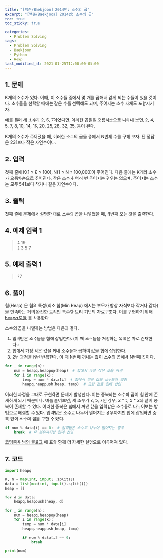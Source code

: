 ```yaml
---
title: "[백준/Baekjoon] 2014번: 소수의 곱"
excerpt: "[백준/Baekjoon] 2014번: 소수의 곱"
toc: true
toc_sticky: true

categories:
  - Problem Solving
tags:
  - Problem Solving
  - Baekjoon
  - Python
  - Heap
last_modified_at: 2021-01-25T12:00:00-05:00
---
```


## 1. 문제

K개의 소수가 있다. 이때, 이 소수들 중에서 몇 개를 곱해서 얻게 되는 수들이 있을 것이다. 소수들을 선택할 때에는 같은 수를 선택해도 되며, 주어지는 소수 자체도 포함시키자.

예를 들어 세 소수가 2, 5, 7이었다면, 이러한 곱들을 오름차순으로 나타내 보면, 2, 4, 5, 7, 8, 10, 14, 16, 20, 25, 28, 32, 35, 등이 된다.

K개의 소수가 주어졌을 때, 이러한 소수의 곱들 중에서 N번째 수를 구해 보자. 단 정답은 231보다 작은 자연수이다.

## 2. 입력

첫째 줄에 K(1 ≤ K ≤ 100), N(1 ≤ N ≤ 100,000)이 주어진다. 다음 줄에는 K개의 소수가 오름차순으로 주어진다. 같은 소수가 여러 번 주어지는 경우는 없으며, 주어지는 소수는 모두 541보다 작거나 같은 자연수이다.

## 3. 출력

첫째 줄에 문제에서 설명한 대로 소수의 곱을 나열했을 때, N번째 오는 것을 출력한다.

## 4. 예제 입력 1

> 4 19  
> 2 3 5 7

## 5. 예제 출력 1

> 27

## 6. 풀이

힙(Heap) 은 힙의 특성(최소 힙(Min Heap) 에서는 부모가 항상 자식보다 작거나 같다) 을 만족하는 거의 완전한 트리인 특수한 트리 기반의 자료구조다. 이를 구현하기 위해 [heapq 모듈](https://www.daleseo.com/python-heapq/) 을 사용한다.

소수의 곱을 나열하는 방법은 다음과 같다.

1. 입력받은 소수들을 힙에 삽입한다. (이 때 소수들을 저장하는 목록은 따로 존재한다.)
2. 힙에서 가장 작은 값을 꺼내 소수들과 곱하여 값을 힙에 삽입한다.
3. 2번 과정을 N번 반복한다. 이 때 N번째 꺼내는 값이 소수의 곱에서 N번째 값이다.

```python
for _ in range(n):
    num = heapq.heappop(heap)  # 힙에서 가장 작은 값을 꺼냄
    for i in range(k):
        temp = num * data[i]  # 힙에서 꺼낸 값을 소수들과 곱함
        heapq.heappush(heap, temp)  # 곱한 값을 힙에 삽입
```

이러한 과정을 그대로 구현하면 문제가 발생한다. 이는 중복되는 소수의 곱이 힙 안에 존재하게 되기 때문이다. 예를 들어보면, 세 소수가 2, 5, 7인 경우, 2 \* 5, 5 \* 2와 같이 중복이 존재할 수 있다. 이러한 중복은 힙에서 꺼낸 값을 입력받은 소수들로 나누어보는 방법으로 해결할 수 있다. 입력받은 소수로 나누어 떨어지는 경우까지만 힙에 삽입하면 중복 없이 소수의 곱을 구할 수 있다.

```python
if num % data[i] == 0:  # 입력받은 소수로 나누어 떨어지는 경우
    break  # 이 경우까지만 힙에 삽입
```

[코딩중독 님의 블로그](https://steady-coding.tistory.com/89) 에 표와 함께 더 자세한 설명으로 이루어져 있다.

## 7. 코드

```python
import heapq

k, n = map(int, input().split())
data = list(map(int, input().split()))
heap = []

for d in data:
    heapq.heappush(heap, d)

for _ in range(n):
    num = heapq.heappop(heap)
    for i in range(k):
        temp = num * data[i]
        heapq.heappush(heap, temp)

        if num % data[i] == 0:
            break

print(num)

```
